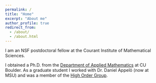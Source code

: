 ```yaml
---
permalink: /
title: "Home"
excerpt: "About me"
author_profile: true
redirect_from: 
  - /about/
  - /about.html
---
```

I am an NSF postdoctoral fellow at the Courant Institute of Mathematical Sciences.

I obtained a Ph.D. from the [Department of Applied Mathematics](https://www.colorado.edu/amath/) at CU Boulder. As a graduate student I worked with Dr. Daniel Appelö (now at MSU) and was a member of the [High Order Group](https://sites.google.com/msu.edu/danielappelo).

<!-- ## Recent News
My research is primarily focused on numerical methods for wave propagation.

### Time-domain Approaches for Helmholtz problems

### JuQBox: A Julia Quantum Control Toolbox
Work on a Julia package for quantum optimal control is now open-source! Find JuQBox [here](https://github.com/LLNL/Juqbox.jl)!

### Numerical Solution of PDE
I am interested in the numerical solution of PDE and PDE constrained optimization problems. In particular, I am interested in time-domain approaches to solutions of the Helmholtz equation and in the optimal control of control signals constrained by the Schrödinger equation for quantum computing systems.
 -->